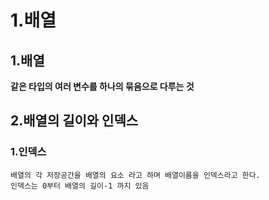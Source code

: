 1.배열 
================
1.배열
------
**같은 타입의 여러 변수를 하나의 묶음으로 다루는 것**   

2.배열의 길이와 인덱스
---
### 1.인덱스    
    배열의 각 저장공간을 배열의 요소 라고 하며 배열이름을 인덱스라고 한다.   
    인덱스는 0부터 배열의 길이-1 까지 있음
